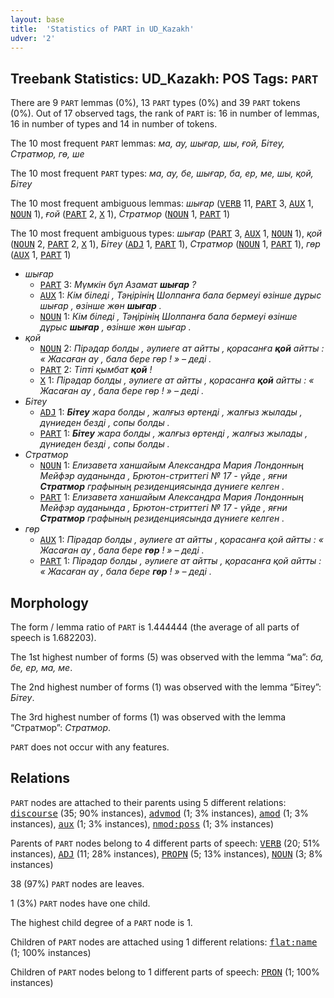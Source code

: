 ```yaml
---
layout: base
title:  'Statistics of PART in UD_Kazakh'
udver: '2'
---
```


## Treebank Statistics: UD_Kazakh: POS Tags: `PART`

There are 9 `PART` lemmas (0%), 13 `PART` types (0%) and 39 `PART` tokens (0%).
Out of 17 observed tags, the rank of `PART` is: 16 in number of lemmas, 16 in number of types and 14 in number of tokens.

The 10 most frequent `PART` lemmas: <em>ма, ау, шығар, шы, ғой, Бітеу, Стратмор, гө, ше</em>

The 10 most frequent `PART` types:  <em>ма, ау, бе, шығар, ба, ер, ме, шы, қой, Бітеу</em>

The 10 most frequent ambiguous lemmas: <em>шығар</em> (<tt><a href="kk-pos-VERB.html">VERB</a></tt> 11, <tt><a href="kk-pos-PART.html">PART</a></tt> 3, <tt><a href="kk-pos-AUX.html">AUX</a></tt> 1, <tt><a href="kk-pos-NOUN.html">NOUN</a></tt> 1), <em>ғой</em> (<tt><a href="kk-pos-PART.html">PART</a></tt> 2, <tt><a href="kk-pos-X.html">X</a></tt> 1), <em>Стратмор</em> (<tt><a href="kk-pos-NOUN.html">NOUN</a></tt> 1, <tt><a href="kk-pos-PART.html">PART</a></tt> 1)

The 10 most frequent ambiguous types:  <em>шығар</em> (<tt><a href="kk-pos-PART.html">PART</a></tt> 3, <tt><a href="kk-pos-AUX.html">AUX</a></tt> 1, <tt><a href="kk-pos-NOUN.html">NOUN</a></tt> 1), <em>қой</em> (<tt><a href="kk-pos-NOUN.html">NOUN</a></tt> 2, <tt><a href="kk-pos-PART.html">PART</a></tt> 2, <tt><a href="kk-pos-X.html">X</a></tt> 1), <em>Бітеу</em> (<tt><a href="kk-pos-ADJ.html">ADJ</a></tt> 1, <tt><a href="kk-pos-PART.html">PART</a></tt> 1), <em>Стратмор</em> (<tt><a href="kk-pos-NOUN.html">NOUN</a></tt> 1, <tt><a href="kk-pos-PART.html">PART</a></tt> 1), <em>гөр</em> (<tt><a href="kk-pos-AUX.html">AUX</a></tt> 1, <tt><a href="kk-pos-PART.html">PART</a></tt> 1)


* <em>шығар</em>
  * <tt><a href="kk-pos-PART.html">PART</a></tt> 3: <em>Мүмкін бұл Азамат <b>шығар</b> ?</em>
  * <tt><a href="kk-pos-AUX.html">AUX</a></tt> 1: <em>Кім біледі , Тәңірінің Шолпанға бала бермеуі өзінше дұрыс шығар , өзінше жөн <b>шығар</b> .</em>
  * <tt><a href="kk-pos-NOUN.html">NOUN</a></tt> 1: <em>Кім біледі , Тәңірінің Шолпанға бала бермеуі өзінше дұрыс <b>шығар</b> , өзінше жөн шығар .</em>
* <em>қой</em>
  * <tt><a href="kk-pos-NOUN.html">NOUN</a></tt> 2: <em>Пірәдар болды , әулиеге ат айтты , қорасанға <b>қой</b> айтты : « Жасаған ау , бала бере гөр ! » – деді .</em>
  * <tt><a href="kk-pos-PART.html">PART</a></tt> 2: <em>Тіпті қымбат <b>қой</b> !</em>
  * <tt><a href="kk-pos-X.html">X</a></tt> 1: <em>Пірәдар болды , әулиеге ат айтты , қорасанға <b>қой</b> айтты : « Жасаған ау , бала бере гөр ! » – деді .</em>
* <em>Бітеу</em>
  * <tt><a href="kk-pos-ADJ.html">ADJ</a></tt> 1: <em><b>Бітеу</b> жара болды , жалғыз өртенді , жалғыз жылады , дүниеден безді , сопы болды .</em>
  * <tt><a href="kk-pos-PART.html">PART</a></tt> 1: <em><b>Бітеу</b> жара болды , жалғыз өртенді , жалғыз жылады , дүниеден безді , сопы болды .</em>
* <em>Стратмор</em>
  * <tt><a href="kk-pos-NOUN.html">NOUN</a></tt> 1: <em>Елизавета ханшайым Александра Мария Лондонның Мейфэр ауданында , Брютон-стриттегі № 17 - үйде , яғни <b>Стратмор</b> графының резиденциясында дүниеге келген .</em>
  * <tt><a href="kk-pos-PART.html">PART</a></tt> 1: <em>Елизавета ханшайым Александра Мария Лондонның Мейфэр ауданында , Брютон-стриттегі № 17 - үйде , яғни <b>Стратмор</b> графының резиденциясында дүниеге келген .</em>
* <em>гөр</em>
  * <tt><a href="kk-pos-AUX.html">AUX</a></tt> 1: <em>Пірәдар болды , әулиеге ат айтты , қорасанға қой айтты : « Жасаған ау , бала бере <b>гөр</b> ! » – деді .</em>
  * <tt><a href="kk-pos-PART.html">PART</a></tt> 1: <em>Пірәдар болды , әулиеге ат айтты , қорасанға қой айтты : « Жасаған ау , бала бере <b>гөр</b> ! » – деді .</em>

## Morphology

The form / lemma ratio of `PART` is 1.444444 (the average of all parts of speech is 1.682203).

The 1st highest number of forms (5) was observed with the lemma “ма”: <em>ба, бе, ер, ма, ме</em>.

The 2nd highest number of forms (1) was observed with the lemma “Бітеу”: <em>Бітеу</em>.

The 3rd highest number of forms (1) was observed with the lemma “Стратмор”: <em>Стратмор</em>.

`PART` does not occur with any features.


## Relations

`PART` nodes are attached to their parents using 5 different relations: <tt><a href="kk-dep-discourse.html">discourse</a></tt> (35; 90% instances), <tt><a href="kk-dep-advmod.html">advmod</a></tt> (1; 3% instances), <tt><a href="kk-dep-amod.html">amod</a></tt> (1; 3% instances), <tt><a href="kk-dep-aux.html">aux</a></tt> (1; 3% instances), <tt><a href="kk-dep-nmod-poss.html">nmod:poss</a></tt> (1; 3% instances)

Parents of `PART` nodes belong to 4 different parts of speech: <tt><a href="kk-pos-VERB.html">VERB</a></tt> (20; 51% instances), <tt><a href="kk-pos-ADJ.html">ADJ</a></tt> (11; 28% instances), <tt><a href="kk-pos-PROPN.html">PROPN</a></tt> (5; 13% instances), <tt><a href="kk-pos-NOUN.html">NOUN</a></tt> (3; 8% instances)

38 (97%) `PART` nodes are leaves.

1 (3%) `PART` nodes have one child.

The highest child degree of a `PART` node is 1.

Children of `PART` nodes are attached using 1 different relations: <tt><a href="kk-dep-flat-name.html">flat:name</a></tt> (1; 100% instances)

Children of `PART` nodes belong to 1 different parts of speech: <tt><a href="kk-pos-PRON.html">PRON</a></tt> (1; 100% instances)

